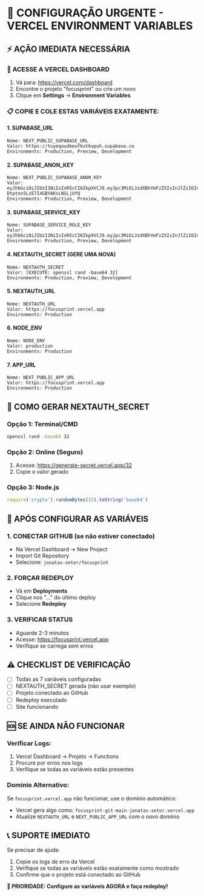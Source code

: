 # 🚨 CONFIGURAÇÃO URGENTE - VERCEL ENVIRONMENT VARIABLES

## ⚡ AÇÃO IMEDIATA NECESSÁRIA

### 🔗 **ACESSE A VERCEL DASHBOARD**
1. Vá para: https://vercel.com/dashboard
2. Encontre o projeto "focusprint" ou crie um novo
3. Clique em **Settings** → **Environment Variables**

### 📋 **COPIE E COLE ESTAS VARIÁVEIS EXATAMENTE:**

#### **1. SUPABASE_URL**
```
Nome: NEXT_PUBLIC_SUPABASE_URL
Valor: https://tuyeqoudkeufkxtkupuh.supabase.co
Environments: Production, Preview, Development
```

#### **2. SUPABASE_ANON_KEY**
```
Nome: NEXT_PUBLIC_SUPABASE_ANON_KEY
Valor: eyJhbGciOiJIUzI1NiIsInR5cCI6IkpXVCJ9.eyJpc3MiOiJzdXBhYmFzZSIsInJlZiI6InR1eWVxb3Vka2V1Zmt4dGt1cHVoIiwicm9sZSI6ImFub24iLCJpYXQiOjE3NDc5NjU2MzQsImV4cCI6MjA2MzU0MTYzNH0.0I9YIT1iTmE4Zwl-Dtptnn5LzE7I4GBYAKsLNSLjUYQ
Environments: Production, Preview, Development
```

#### **3. SUPABASE_SERVICE_KEY**
```
Nome: SUPABASE_SERVICE_ROLE_KEY
Valor: eyJhbGciOiJIUzI1NiIsInR5cCI6IkpXVCJ9.eyJpc3MiOiJzdXBhYmFzZSIsInJlZiI6InR1eWVxb3Vka2V1Zmt4dGt1cHVoIiwicm9sZSI6InNlcnZpY2Vfcm9sZSIsImlhdCI6MTc0Nzk2NTYzNCwiZXhwIjoyMDYzNTQxNjM0fQ.cvFblqqFstFFB88HGJcJfyx2NfSu7F8j6qhlTMtU38o
Environments: Production, Preview, Development
```

#### **4. NEXTAUTH_SECRET** (GERE UMA NOVA)
```
Nome: NEXTAUTH_SECRET
Valor: [EXECUTE: openssl rand -base64 32]
Environments: Production, Preview, Development
```

#### **5. NEXTAUTH_URL**
```
Nome: NEXTAUTH_URL
Valor: https://focusprint.vercel.app
Environments: Production
```

#### **6. NODE_ENV**
```
Nome: NODE_ENV
Valor: production
Environments: Production
```

#### **7. APP_URL**
```
Nome: NEXT_PUBLIC_APP_URL
Valor: https://focusprint.vercel.app
Environments: Production
```

## 🔐 **COMO GERAR NEXTAUTH_SECRET**

### **Opção 1: Terminal/CMD**
```bash
openssl rand -base64 32
```

### **Opção 2: Online (Seguro)**
1. Acesse: https://generate-secret.vercel.app/32
2. Copie o valor gerado

### **Opção 3: Node.js**
```javascript
require('crypto').randomBytes(32).toString('base64')
```

## 🚀 **APÓS CONFIGURAR AS VARIÁVEIS**

### **1. CONECTAR GITHUB (se não estiver conectado)**
- Na Vercel Dashboard → New Project
- Import Git Repository
- Selecione: `jonatas-setor/focusprint`

### **2. FORÇAR REDEPLOY**
- Vá em **Deployments**
- Clique nos "..." do último deploy
- Selecione **Redeploy**

### **3. VERIFICAR STATUS**
- Aguarde 2-3 minutos
- Acesse: https://focusprint.vercel.app
- Verifique se carrega sem erros

## ⚠️ **CHECKLIST DE VERIFICAÇÃO**

- [ ] Todas as 7 variáveis configuradas
- [ ] NEXTAUTH_SECRET gerada (não usar exemplo)
- [ ] Projeto conectado ao GitHub
- [ ] Redeploy executado
- [ ] Site funcionando

## 🆘 **SE AINDA NÃO FUNCIONAR**

### **Verificar Logs:**
1. Vercel Dashboard → Projeto → Functions
2. Procure por erros nos logs
3. Verifique se todas as variáveis estão presentes

### **Domínio Alternativo:**
Se `focusprint.vercel.app` não funcionar, use o domínio automático:
- Vercel gera algo como: `focusprint-git-main-jonatas-setor.vercel.app`
- Atualize `NEXTAUTH_URL` e `NEXT_PUBLIC_APP_URL` com o novo domínio

## 📞 **SUPORTE IMEDIATO**

Se precisar de ajuda:
1. Copie os logs de erro da Vercel
2. Verifique se todas as variáveis estão exatamente como mostrado
3. Confirme que o projeto está conectado ao GitHub

**🎯 PRIORIDADE: Configure as variáveis AGORA e faça redeploy!**
